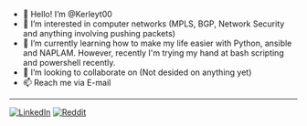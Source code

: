 - 👋 Hello! I’m @Kerleyt00
- 👀 I’m interested in computer networks (MPLS, BGP, Network Security and anything involving pushing packets)
- 🌱 I’m currently learning how to make my life easier with Python, ansible and NAPLAM. However, recently I'm trying my hand at bash scripting and powershell recently.  
- 💞️ I’m looking to collaborate on (Not desided on anything yet) 
- 📫 Reach me via E-mail 

<!---
Kerleyt00/Kerleyt00 is a ✨ special ✨ repository because its `README.md` (this file) appears on your GitHub profile.
You can click the Preview link to take a look at your changes.
--->
------------
[![LinkedIn](https://img.shields.io/badge/LinkedIn-%230077B5.svg?logo=linkedin&logoColor=white)]([https://www.linkedin.com/in/thomas-kerley-21612666/])
[![Reddit](https://img.shields.io/reddit/user-karma/combined/Cyclenerd?style=social)]([https://www.reddit.com/user/9Switch])
